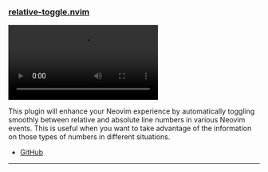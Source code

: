 <h3 id="relative-toggle.nvim">
  <a href="#relative-toggle.nvim">
    <span class="icon-text">
      <span class="icon">
        <i class="fa-solid fa-book"></i>
      </span>
    </span>
    <span>relative-toggle.nvim</span>
  </a>
</h3>

![relative-toggle.nvim](https://user-images.githubusercontent.com/42694704/224506660-75dc1e01-83ef-4cab-9361-55b45a1c4539.mov)

This plugin will enhance your Neovim experience by automatically toggling smoothly between relative and absolute line numbers in various Neovim events. This is useful when you want to take advantage of the information on those types of numbers in different situations.

- [GitHub](https://github.com/cpea2506/relative-toggle.nvim)

---
